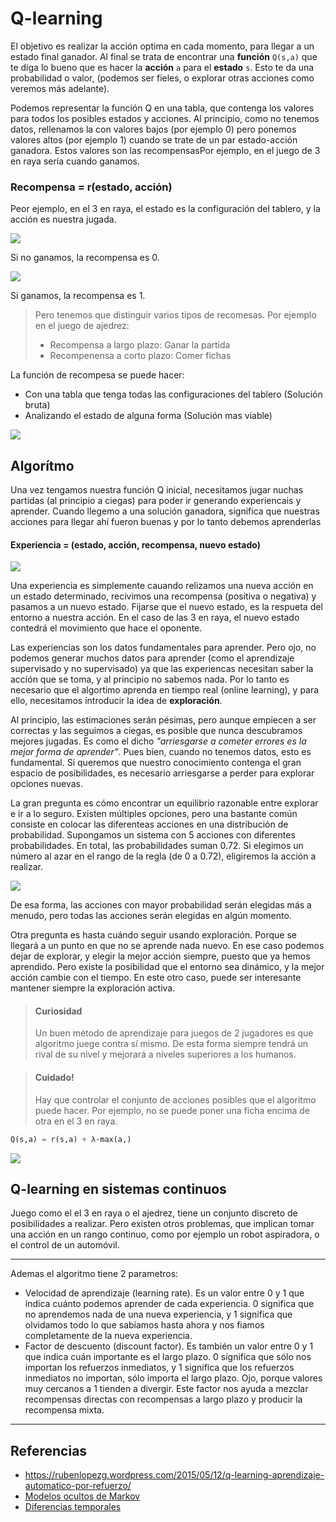 # Q-learning

El objetivo es realizar la acción optima en cada momento, para llegar a un estado final ganador.
Al final se trata de encontrar una **función** `Q(s,a)` que te diga lo bueno que es hacer la **acción** `a` para el **estado** `s`.
Esto te da una probabilidad o valor, (podemos ser fieles, o explorar otras acciones como veremos más adelante).

Podemos representar la función Q en una tabla, que contenga los valores para todos los posibles estados y acciones. Al principio, como no tenemos datos, rellenamos la con valores bajos (por ejemplo 0) pero ponemos valores altos (por ejemplo 1) cuando se trate de un par estado-acción ganadora. Estos valores son las recompensasPor ejemplo, en el juego de 3 en raya sería cuando ganamos.

### Recompensa = r(estado, acción)

Peor ejemplo, en el 3 en raya, el estado es la configuración del tablero, y la acción es nuestra jugada.

![](https://rubenlopezg.files.wordpress.com/2015/05/direct_reward_int.png)

Si no ganamos, la recompensa es 0.

![](https://rubenlopezg.files.wordpress.com/2015/05/direct_reward_win.png)

Si ganamos, la recompensa es 1.

> Pero tenemos que distinguir varios tipos de recomesas. Por ejemplo en el juego de ajedrez:
> * Recompensa a largo plazo: Ganar la partida
> * Recompenensa a corto plazo: Comer fichas

La función de recompesa se puede hacer:
* Con una tabla que tenga todas las configuraciones del tablero (Solución bruta)
* Analizando el estado de alguna forma (Solución mas viable)

![](https://rubenlopezg.files.wordpress.com/2015/05/direct_reward1.png)

## Algorítmo

Una vez tengamos nuestra función Q inicial, necesitamos jugar nuchas partidas (al principio a ciegas)
para poder ir generando experiencais y aprender.
Cuando llegemo a una solución ganadora, significa que nuestras acciones para llegar ahí fueron buenas y por lo tanto debemos aprenderlas

#### Experiencia = (estado, acción, recompensa, nuevo estado)

![](https://rubenlopezg.files.wordpress.com/2015/05/experience1.png)

Una experiencia es simplemente cauando relizamos una nueva acción en un estado determinado,
recivimos una recompensa (positiva o negativa) y pasamos a un nuevo estado.
Fijarse que el nuevo estado, es la respueta del entorno a nuestra acción.
En el caso de las 3 en raya, el nuevo estado contedrá el movimiento que hace el oponente.

Las experiencias son los datos fundamentales para aprender. Pero ojo,
no podemos generar muchos datos para aprender (como el aprendizaje supervisado y no supervisado)
ya que las experiencas necesitan saber la acción que se toma, y al principio no sabemos nada.
Por lo tanto es necesario que el algortimo aprenda en tiempo real (online learning),
y para ello, necesitamos introducir la idea de **exploración**.

Al principio, las estimaciones serán pésimas, pero aunque empiecen a ser correctas y las seguimos a ciegas,
es posible que nunca descubramos mejores jugadas.
Es como el dicho *"arriesgarse a cometer errores es la mejor forma de aprender"*.
Pues bien, cuando no tenemos datos, esto es fundamental.
Si queremos que nuestro conocimiento contenga el gran espacio de posibilidades,
es necesario arriesgarse a perder para explorar opciones nuevas.

La gran pregunta es cómo encontrar un equilibrio razonable entre explorar e ir a lo seguro.
Existen múltiples opciones, pero una bastante común consiste en colocar las diferenteas acciones en una distribución de probabilidad.
Supongamos un sistema con 5 acciones con diferentes probabilidades. En total, las probabilidades suman 0.72.
Si elegimos un número al azar en el rango de la regla (de 0 a 0.72), eligiremos la acción a realizar.

![](https://rubenlopezg.files.wordpress.com/2015/05/exploring2.png)

De esa forma, las acciones con mayor probabilidad serán elegidas más a menudo,
pero todas las acciones serán elegidas en algún momento.

Otra pregunta es hasta cuándo seguir usando exploración. Porque se llegará a un punto en que no se aprende nada nuevo.
En ese caso podemos dejar de explorar, y elegir la mejor acción siempre, puesto que ya hemos aprendido.
Pero existe la posibilidad que el entorno sea dinámico, y la mejor acción cambie con el tiempo.
En este otro caso, puede ser interesante mantener siempre la exploración activa.

> #### Curiosidad
> Un buen método de aprendizaje para juegos de 2 jugadores es que algoritmo juege contra sí mismo.
> De esta forma siempre tendrá un rival de su nivel y mejorará a niveles superiores a los humanos.

> #### Cuidado!
> Hay que controlar el conjunto de acciones posibles que el algoritmo puede hacer.
> Por ejemplo, no se puede poner una ficha encima de otra en el 3 en raya.

```python
Q(s,a) = r(s,a) + λ·max(a,)
```
![](https://wikimedia.org/api/rest_v1/media/math/render/svg/1df368653bf2eb16081f8738486ef4c9d60e9d03)

## Q-learning en sistemas continuos

Juego como el el 3 en raya o el ajedrez, tiene un conjunto discreto de posibilidades a realizar.
Pero existen otros problemas, que implican tomar una acción en un rango continuo,
como por ejemplo un robot aspiradora, o el control de un automóvil.


---

 Ademas el algoritmo tiene 2 parametros:

* Velocidad de aprendizaje (learning rate). Es un valor entre 0 y 1 que indica cuánto podemos aprender de cada experiencia. 0 significa que no aprendemos nada de una nueva experiencia, y 1 significa que olvidamos todo lo que sabíamos hasta ahora y nos fiamos completamente de la nueva experiencia.
* Factor de descuento (discount factor). Es también un valor entre 0 y 1 que indica cuán importante es el largo plazo. 0 significa que sólo nos importan los refuerzos inmediatos, y 1 significa que los refuerzos inmediatos no importan, sólo importa el largo plazo. Ojo, porque valores muy cercanos a 1 tienden a divergir. Este factor nos ayuda a mezclar recompensas directas con recompensas a largo plazo y producir la recompensa mixta.

---



## Referencias

* https://rubenlopezg.wordpress.com/2015/05/12/q-learning-aprendizaje-automatico-por-refuerzo/
* [Modelos ocultos de Markov](http://artint.info/html/ArtInt_161.html)
* [Diferencias temporales](http://artint.info/html/ArtInt_264.html)


